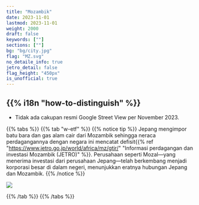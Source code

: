 ```yaml
---
title: "Mozambik"
date: 2023-11-01
lastmod: 2023-11-01
weight: 2000
draft: false
keywords: [""]
sections: [""]
bg: "bg/city.jpg"
flag: "MZ.svg"
no_detaile_info: true
jetro_detail: false
flag_height: "450px"
is_unofficial: true
---
```


<div class="main-desciption country-description">
    <h2 class="section-title">{{% i18n "how-to-distinguish" %}}</h2>
    <ul class="rule-list">
        <li>Tidak ada cakupan resmi Google Street View per November 2023.</li>
    </ul>
</div>

{{% tabs %}}
{{% tab "w-etf" %}}
{{% notice tip %}}
Jepang mengimpor batu bara dan gas alam cair dari Mozambik sehingga neraca perdagangannya dengan negara ini mencatat defisit{{% ref "https://www.jetro.go.jp/world/africa/mz/gtir/" "Informasi perdagangan dan investasi Mozambik (JETRO)" %}}. Perusahaan seperti Mozal—yang menerima investasi dari perusahaan Jepang—telah berkembang menjadi korporasi besar di dalam negeri, menunjukkan eratnya hubungan Jepang dan Mozambik.
{{% /notice %}}
<div class="googlemap-if no-margin">
<img src="/rule/africa/mozambique/Mozal_logo.png">
</div>

{{% /tab %}}
{{% /tabs %}}
